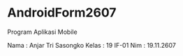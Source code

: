 # AndroidForm2607
Program Aplikasi Mobile

Nama : Anjar Tri Sasongko
Kelas : 19 IF-01
Nim : 19.11.2607
